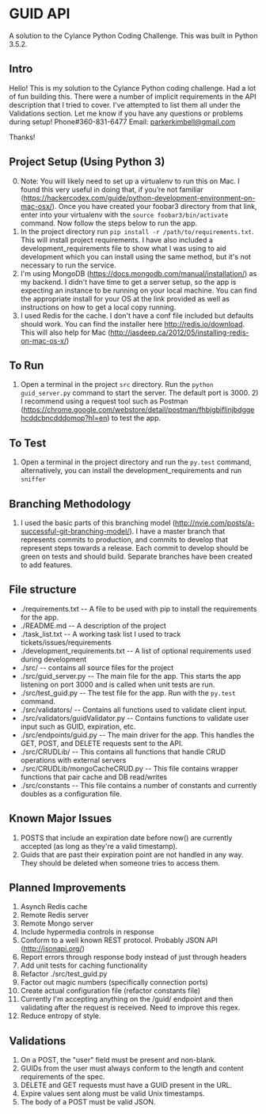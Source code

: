 # GUID API
A solution to the Cylance Python Coding Challenge. This was built in Python 3.5.2.

## Intro
Hello! This is my solution to the Cylance Python coding challenge. Had a lot of fun building this. There were a number of implicit requirements in the API description that I tried to cover. I've attempted to list them all under the Validations section. Let me know if you have any questions or problems during setup! Phone#360-831-6477 Email: parkerkimbell@gmail.com

Thanks!

## Project Setup (Using Python 3)
0) Note: You will likely need to set up a virtualenv to run this on Mac. I found this very useful in doing that, if you’re not familiar (https://hackercodex.com/guide/python-development-environment-on-mac-osx/). Once you have created your foobar3 directory from that link, enter into your virtualenv with the ```source foobar3/bin/activate``` command. Now follow the steps below to run the app.
1) In the project directory run
 ```pip install -r /path/to/requirements.txt```. This will install project requirements. I have also included a development_requirements file to show what I was using to aid development which you can install using the same method, but it's not necessary to run the service.
 2) I'm using MongoDB (https://docs.mongodb.com/manual/installation/) as my backend. I didn't have time to get a server setup, so the app is expecting an instance to be running on your local machine. You can find the appropriate install for your OS at the link provided as well as instructions on how to get a local copy running.
 3) I used Redis for the cache. I don't have a conf file included but defaults should work. You can find the installer here http://redis.io/download. This will also help for Mac (http://jasdeep.ca/2012/05/installing-redis-on-mac-os-x/)
 

## To Run
1) Open a terminal in the project ```src``` directory. Run the ```python guid_server.py``` command to start the server. The default port is 3000.
    2) I recommend using a request tool such as Postman (https://chrome.google.com/webstore/detail/postman/fhbjgbiflinjbdggehcddcbncdddomop?hl=en) to test the app.

## To Test
1) Open a terminal in the project directory and run the ```py.test``` command, alternatively, you can install the development_requirements and run ```sniffer```

## Branching Methodology
1) I used the basic parts of this branching model (http://nvie.com/posts/a-successful-git-branching-model/). I have a master branch that represents commits to production, and commits to develop that represent steps towards a release. Each commit to develop should be green on tests and should build. Separate branches have been created to add features.

## File structure
 * ./requirements.txt -- A file to be used with pip to install the requirements for the app.
 * ./README.md -- A description of the project
 * ./task_list.txt -- A working task list I used to track tickets/issues/requirements
 * ./development_requirements.txt -- A list of optional requirements used during development
 * ./src/ -- contains all source files for the project
 * ./src/guid_server.py -- The main file for the app. This starts the app listening on port 3000 and is called when unit tests are run.
 * ./src/test_guid.py -- The test file for the app. Run with the ```py.test``` command.
 * ./src/validators/ -- Contains all functions used to validate client input.
 * ./src/validators/guidValidator.py -- Contains functions to validate user input such as GUID, expiration, etc.
 * ./src/endpoints/guid.py -- The main driver for the app. This handles the GET, POST, and DELETE requests sent to the API.
 * ./src/CRUDLib/ -- This contains all functions that handle CRUD operations with external servers
 * ./src/CRUDLib/mongoCacheCRUD.py -- This file contains wrapper functions that pair cache and DB read/writes
 * ./src/constants -- This file contains a number of constants and currently doubles as a configuration file.

## Known Major Issues
1) POSTS that include an expiration date before now() are currently accepted (as long as they're a valid timestamp).
2) Guids that are past their expiration point are not handled in any way. They should be deleted when someone tries to access them.

## Planned Improvements
1) Asynch Redis cache
2) Remote Redis server
3) Remote Mongo server
4) Include hypermedia controls in response
5) Conform to a well known REST protocol. Probably JSON API (http://jsonapi.org/)
6) Report errors through response body instead of just through headers
7) Add unit tests for caching functionality
8) Refactor ./src/test_guid.py
9) Factor out magic numbers (specifically connection ports)
10) Create actual configuration file (refactor constants file)
11) Currently I'm accepting anything on the /guid/ endpoint and then validating after the request is received. Need to improve this regex.
12) Reduce entropy of style.

## Validations
1) On a POST, the "user" field must be present and non-blank.
2) GUIDs from the user must always conform to the length and content requirements of the spec.
3) DELETE and GET requests must have a GUID present in the URL.
4) Expire values sent along must be valid Unix timestamps.
5) The body of a POST must be valid JSON.